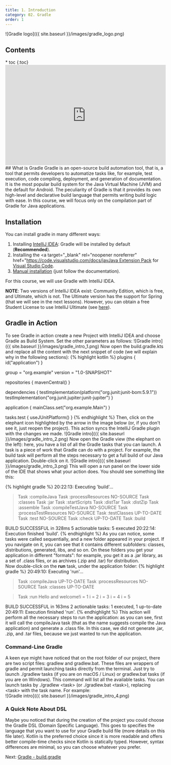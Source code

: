 ```yaml
---
title: 1. Introduction 
category: 02. Gradle
order: 1
---
```

![Gradle logo]({{ site.baseurl }}/images/gradle_logo.png)
<h2>Contents</h2>
* toc
{:toc}
<iframe width="100%" height="315" src="https://www.youtube.com/embed/JCCOMnGtjrY?si=63LBNhAWYYIS6fsJ" title="YouTube video player" frameborder="0" allow="accelerometer; autoplay; clipboard-write; encrypted-media; gyroscope; picture-in-picture; web-share" allowfullscreen></iframe>
## What is Gradle
Gradle is an open-source build automation tool, that is, a tool that permits developers to automatize tasks like, for example, test execution, code compiling, deployment, and generation of documentation.
It is the most popular build system for the Java Virtual Machine (JVM) and the default for Android.
The peculiarity of Gradle is that it provides its own high-level and declarative build language that permits writing build logic with ease. In this course, we will focus only on the compilation part of Gradle for Java applications.

## Installation
You can install gradle in many different ways:
1. Installing <a target="_blank" rel="noopener noreferrer" href="https://www.jetbrains.com/idea/">IntelliJ IDEA</a>: Gradle will be installed by default (**Recommended**).
2. Installing the <a target="_blank" rel="noopener noreferrer" href="https://code.visualstudio.com/docs/jav<a target="_blank" rel="noopener noreferrer" href="ild">Java Extension Pack</a> for <a target="_blank" rel="noopener noreferrer" href="https://code.visualstudio.com/">Visual Studio Code</a>.
3. <a target="_blank" rel="noopener noreferrer" href="https://gradle.org/install/">Manual installation</a> (just follow the documentation).  

For this course, we will use Gradle with IntelliJ IDEA.

**NOTE**: Two versions of IntelliJ IDEA exist: Community Edition, which is free, and Ultimate, which is not. The Ultimate version has the support for Spring (that we will see in the next lessons). However, you can obtain a free Student License to use IntelliJ Ultimate (see <a target="_blank" rel="noopener noreferrer" href="https://www.jetbrains.com/community/education/#students">here</a>).

## Gradle in Action
To see Gradle in action create a new Project with IntelliJ IDEA and choose Gradle as Build System. Set the other parameters as follows:
![Gradle intro]({{ site.baseurl }}/images/gradle_intro_1.png)
Now open the build.gradle.kts and replace all the content with the next snippet of code (we will explain why in the following sections):
{% highlight kotlin %}
plugins {
    id("application")
}

group = "org.example"
version = "1.0-SNAPSHOT"

repositories {
    mavenCentral()
}

dependencies {
    testImplementation(platform("org.junit:junit-bom:5.9.1"))
    testImplementation("org.junit.jupiter:junit-jupiter")
}

application {
    mainClass.set("org.example.Main")
}

tasks.test {
    useJUnitPlatform()
}
{% endhighlight %}
Then, click on the elephant icon highlighted by the arrow in the image below (or, if you don't see it, just reopen the project). This action syncs the IntelliJ Gradle plugin with the changes we made.
![Gradle intro]({{ site.baseurl }}/images/gradle_intro_2.png)
Now open the Gradle view (the elephant on the left): here, you have a list of all the Gradle tasks that you can launch. A task is a piece of work that Gradle can do with a project. For example, the build task will perform all the steps necessary to get a full build of our Java application. Double-click on it.
![Gradle intro]({{ site.baseurl }}/images/gradle_intro_3.png)
This will open a run panel on the lower side of the IDE that shows what your action does. You should see something like this:

{% highlight gradle %}
20:22:13: Executing 'build'...

> Task :compileJava
> Task :processResources NO-SOURCE
> Task :classes
> Task :jar
> Task :startScripts
> Task :distTar
> Task :distZip
> Task :assemble
> Task :compileTestJava NO-SOURCE
> Task :processTestResources NO-SOURCE
> Task :testClasses UP-TO-DATE
> Task :test NO-SOURCE
> Task :check UP-TO-DATE
> Task :build

BUILD SUCCESSFUL in 328ms
5 actionable tasks: 5 executed
20:22:14: Execution finished 'build'.
{% endhighlight %}
As you can notice, some tasks were called sequentially, and a new folder appeared in your project. If you navigate on it, you can see that it contains different subfolders: classes, distributions, generated, libs, and so on. On these folders you get your application in different "formats": for example, you get it as a .jar library, as a set of .class files, or as archives (.zip and .tar) for distribution.  
Now double-click on the **run** task, under the application folder:
{% highlight gradle %}
20:49:10: Executing 'run'...

> Task :compileJava UP-TO-DATE
> Task :processResources NO-SOURCE
> Task :classes UP-TO-DATE

> Task :run
Hello and welcome!i = 1
i = 2
i = 3
i = 4
i = 5

BUILD SUCCESSFUL in 163ms
2 actionable tasks: 1 executed, 1 up-to-date
20:49:11: Execution finished 'run'.
{% endhighlight %}
This action will perform all the necessary steps to run the application: as you can see, first it will call the compileJava task (that as the name suggests compile the Java application) and generate a .class file. In this case, we did not generate .jar, .zip, and .tar files, because we just wanted to run the application.  

### Command-Line Gradle
A keen eye might have noticed that on the root folder of our project, there are two script files: gradlew and gradlew.bat. These files are wrappers of gradle and permit launching tasks directly from the terminal. Just try to launch ./gradlew tasks (if you are on macOS / Linux) or gradlew.bat tasks (if you are on Windows). This command will list all the available tasks. You can launch tasks by ./gradlew &lt;task&gt; (or ./gradlew.bat &lt;task&gt;), replacing &lt;task&gt; with the task name. For example:  
![Gradle intro]({{ site.baseurl }}/images/gradle_intro_4.png)  

### A Quick Note About DSL
Maybe you noticed that during the creation of the project you could choose the Gradle DSL (Domain Specific Language). This goes to specifies the language that you want to use for your Gradle build file (more details on this file later). Kotlin is the preferred choice since it is more readable and offers better compile-time checks since Kotlin is statically typed. However, syntax differences are minimal, so you can choose whatever you prefer. 
<div class="lesson-nav">
    <div>
        Next: <a href="/SoftwareArchitectures_2025/gradle/build.gradle">Gradle - build.gradle</a>
    </div>
</div>